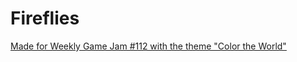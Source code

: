 # Fireflies
[Made for Weekly Game Jam #112 with the theme "Color the World"](https://sparklyrainbows.itch.io/fireflies)
